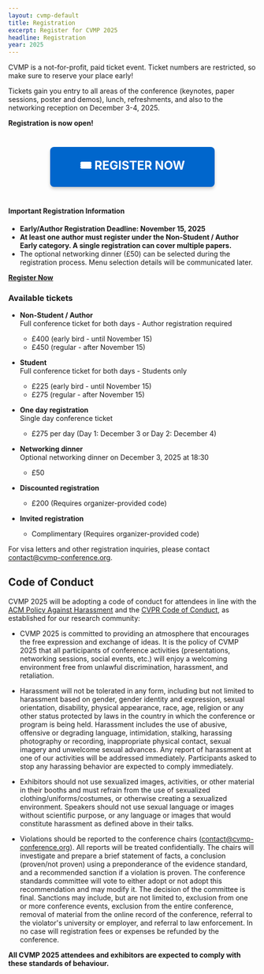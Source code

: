 ```yaml
---
layout: cvmp-default
title: Registration
excerpt: Register for CVMP 2025
headline: Registration
year: 2025
---
```


CVMP is a not-for-profit, paid ticket event.
Ticket numbers are restricted, so make sure to reserve your place early!

Tickets gain you entry to all areas of the conference (keynotes, paper sessions, poster and demos), lunch, refreshments, and also to the networking reception on December 3-4, 2025.

**Registration is now open!**

<div style="text-align: center; margin: 40px 0;">
  <a href="https://store.surrey.ac.uk/conferences-and-events/feps-faculty-of-engineering-physical-sciences/cvssp/22nd-acm-siggraph-european-conference-on-visual-media-production-cvmp-2025" 
     style="display: inline-block; padding: 20px 60px; font-size: 24px; font-weight: bold; color: white; background-color: #0066cc; text-decoration: none; border-radius: 8px; box-shadow: 0 4px 6px rgba(0,0,0,0.2); transition: all 0.3s ease;"
     onmouseover="this.style.backgroundColor='#0052a3'; this.style.transform='translateY(-2px)'; this.style.boxShadow='0 6px 12px rgba(0,0,0,0.3)';"
     onmouseout="this.style.backgroundColor='#0066cc'; this.style.transform='translateY(0)'; this.style.boxShadow='0 4px 6px rgba(0,0,0,0.2)';">
    🎟️ REGISTER NOW
  </a>
</div>
<div class="panel panel-warning">
<div class="panel-heading">
<h4>Important Registration Information</h4>
</div>
<div class="panel-body">
<ul>
<li><strong>Early/Author Registration Deadline: November 15, 2025</strong></li>
<li><strong>At least one author must register under the Non-Student / Author Early category. A single registration can cover multiple papers.</strong></li>
<li>The optional networking dinner (£50) can be selected during the registration process. Menu selection details will be communicated later.</li>
</ul>
</div>
</div>

**[Register Now](https://store.surrey.ac.uk/conferences-and-events/feps-faculty-of-engineering-physical-sciences/cvssp/22nd-acm-siggraph-european-conference-on-visual-media-production-cvmp-2025)**

### Available tickets

- **Non-Student / Author**  
Full conference ticket for both days - <span class="label label-danger">Author registration required</span>
  * £400 (early bird - until November 15)
  * £450 (regular - after November 15)

- **Student**  
Full conference ticket for both days - <span class="label label-info">Students only</span>
  * £225 (early bird - until November 15)
  * £275 (regular - after November 15)

- **One day registration**  
Single day conference ticket
  * £275 per day (Day 1: December 3 or Day 2: December 4)

- **Networking dinner**  
Optional networking dinner on December 3, 2025 at 18:30
  * £50

- **Discounted registration**  
  * £200 (Requires organizer-provided code)

- **Invited registration**  
  * Complimentary (Requires organizer-provided code)

For visa letters and other registration inquiries, please contact [contact@cvmp-conference.org](mailto:contact@cvmp-conference.org).

## Code of Conduct

CVMP 2025 will be adopting a code of conduct for attendees in line with the [ACM Policy Against Harassment](https://www.acm.org/about-acm/policy-against-harassment) and the [CVPR Code of Conduct](https://cvpr2022.thecvf.com/node/27), as established for our research community:

* CVMP 2025 is committed to providing an atmosphere that encourages the free expression and exchange of ideas. It is the policy of CVMP 2025 that all participants of conference activities (presentations, networking sessions, social events, etc.) will enjoy a welcoming environment free from unlawful discrimination, harassment, and retaliation.

* Harassment will not be tolerated in any form, including but not limited to harassment based on gender, gender identity and expression, sexual orientation, disability, physical appearance, race, age, religion or any other status protected by laws in the country in which the conference or program is being held. Harassment includes the use of abusive, offensive or degrading language, intimidation, stalking, harassing photography or recording, inappropriate physical contact, sexual imagery and unwelcome sexual advances. Any report of harassment at one of our activities will be addressed immediately. Participants asked to stop any harassing behavior are expected to comply immediately.

* Exhibitors should not use sexualized images, activities, or other material in their booths and must refrain from the use of sexualized clothing/uniforms/costumes, or otherwise creating a sexualized environment. Speakers should not use sexual language or images without scientific purpose, or any language or images that would constitute harassment as defined above in their talks.

* Violations should be reported to the conference chairs ([contact@cvmp-conference.org](mailto:contact@cvmp-conference.org)). All reports will be treated confidentially. The chairs will investigate and prepare a brief statement of facts, a conclusion (proven/not proven) using a preponderance of the evidence standard, and a recommended sanction if a violation is proven. The conference standards committee will vote to either adopt or not adopt this recommendation and may modify it. The decision of the committee is final. Sanctions may include, but are not limited to, exclusion from one or more conference events, exclusion from the entire conference, removal of material from the online record of the conference, referral to the violator's university or employer, and referral to law enforcement. In no case will registration fees or expenses be refunded by the conference.

**All CVMP 2025 attendees and exhibitors are expected to comply with these standards of behaviour.**